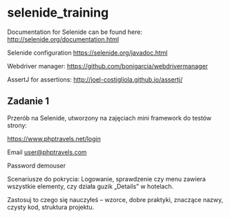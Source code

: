 # selenide_training

Documentation for Selenide can be found here:
http://selenide.org/documentation.html

Selenide configuration
https://selenide.org/javadoc.html

Webdriver manager: 
https://github.com/bonigarcia/webdrivermanager

AssertJ for assertions:
http://joel-costigliola.github.io/assertj/



## Zadanie 1

Przerób na Selenide, utworzony na zajęciach mini framework do testów strony:

https://www.phptravels.net/login

Email user@phptravels.com

Password demouser

Scenariusze do pokrycia: Logowanie, sprawdzenie czy menu zawiera wszystkie elementy,  czy działa guzik „Details” w hotelach. 

Zastosuj to czego się nauczyłeś – wzorce, dobre praktyki, znaczące nazwy, czysty kod, struktura projektu. 
